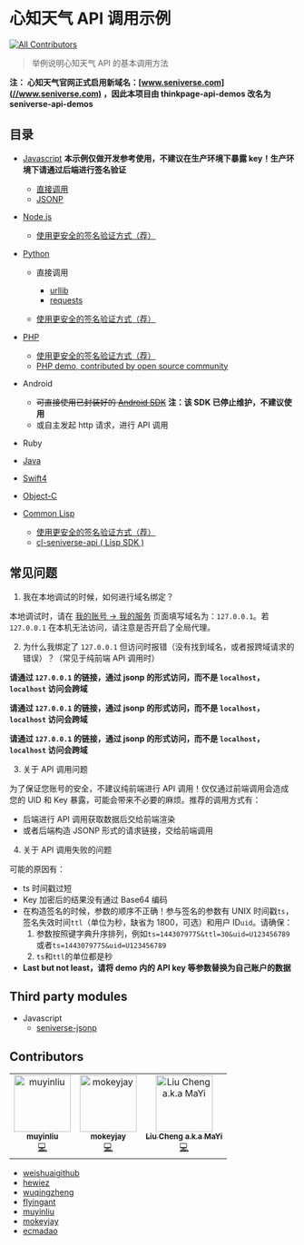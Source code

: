 # 心知天气 API 调用示例
[![All Contributors](https://img.shields.io/badge/all_contributors-3-orange.svg?style=flat-square)](#contributors)

> 举例说明心知天气 API 的基本调用方法

**注： 心知天气官网正式启用新域名：[www.seniverse.com](//www.seniverse.com) ，因此本项目由 thinkpage-api-demos 改名为 seniverse-api-demos**

## 目录

- [Javascript](./javascript) **本示例仅做开发参考使用，不建议在生产环境下暴露 key！生产环境下请通过后端进行签名验证**

  - [直接调用](./javascript/index.html)
  - [JSONP](./javascript/jsonp.html)

- [Node.js](./nodejs)

  - [使用更安全的签名验证方式（荐）](./nodejs/lib/api.js)

- [Python](./python)

  - 直接调用

    - [urllib](./python/demo-urllib.py)
    - [requests](./python/demo-requests.py)

  - [使用更安全的签名验证方式（荐）](./python/demo-jsonp.py)

- [PHP](./php)

  - [使用更安全的签名验证方式（荐）](./php/demo-jsonp.php)
  - [PHP demo, contributed by open source community](./php/demo.php)

- Android

  - ~~可直接使用已封装好的 [Android SDK](https://github.com/seniverse/ThinkPageSDK_Android)~~ **注：该 SDK 已停止维护，不建议使用**
  - 或自主发起 http 请求，进行 API 调用

- Ruby

- [Java](./java)

- [Swift4](./swift)

- [Object-C](./oc)

- [Common Lisp](./common-lisp)

  - [使用更安全的签名验证方式（荐）](./common-lisp/seniverse-demo.lisp)
  - [cl-seniverse-api ( Lisp SDK )](https://github.com/muyinliu/cl-seniverse-api)

## 常见问题

1. 我在本地调试的时候，如何进行域名绑定？

本地调试时，请在 [我的账号 -> 我的服务](https://www.seniverse.com/account) 页面填写域名为：`127.0.0.1`。若 `127.0.0.1` 在本机无法访问，请注意是否开启了全局代理。

2. 为什么我绑定了 `127.0.0.1` 但访问时报错（没有找到域名，或者报跨域请求的错误）？（常见于纯前端 API 调用时）

**请通过 `127.0.0.1` 的链接，通过 jsonp 的形式访问，而不是 `localhost`，`localhost` 访问会跨域**

**请通过 `127.0.0.1` 的链接，通过 jsonp 的形式访问，而不是 `localhost`，`localhost` 访问会跨域**

**请通过 `127.0.0.1` 的链接，通过 jsonp 的形式访问，而不是 `localhost`，`localhost` 访问会跨域**

3. 关于 API 调用问题

为了保证您账号的安全，不建议纯前端进行 API 调用！仅仅通过前端调用会造成您的 UID 和 Key 暴露，可能会带来不必要的麻烦。推荐的调用方式有：

- 后端进行 API 调用获取数据后交给前端渲染
- 或者后端构造 JSONP 形式的请求链接，交给前端调用

4. 关于 API 调用失败的问题

可能的原因有：

- ts 时间戳过短
- Key 加密后的结果没有通过 Base64 编码
- 在构造签名的时候，参数的顺序不正确！参与签名的参数有 UNIX 时间戳`ts`，签名失效时间`ttl`（单位为秒，缺省为 1800，可选）和用户 ID`uid`。请确保：
  1. 参数按照键字典升序排列，例如`ts=1443079775&ttl=30&uid=U123456789`或者`ts=1443079775&uid=U123456789`
  2. `ts`和`ttl`的单位都是秒
- **Last but not least，请将 demo 内的 API key 等参数替换为自己账户的数据**

## Third party modules

- Javascript
  - [seniverse-jsonp](https://github.com/seanhuai/seniverse-jsonp)

## Contributors

<!-- ALL-CONTRIBUTORS-LIST:START - Do not remove or modify this section -->
<!-- prettier-ignore -->
<table><tr><td align="center"><a href="https://github.com/muyinliu"><img src="https://avatars0.githubusercontent.com/u/3318872?v=4" width="100px;" alt="muyinliu"/><br /><sub><b>muyinliu</b></sub></a><br /><a href="https://github.com/seniverse/seniverse-api-demos/commits?author=muyinliu" title="Code">💻</a></td><td align="center"><a href="https://www.mokeyjay.com/"><img src="https://avatars0.githubusercontent.com/u/6757507?v=4" width="100px;" alt="mokeyjay"/><br /><sub><b>mokeyjay</b></sub></a><br /><a href="https://github.com/seniverse/seniverse-api-demos/commits?author=mokeyjay" title="Code">💻</a></td><td align="center"><a href="http://cv.flyingant.me/"><img src="https://avatars0.githubusercontent.com/u/1773209?v=4" width="100px;" alt="Liu Cheng a.k.a MaYi"/><br /><sub><b>Liu Cheng a.k.a MaYi</b></sub></a><br /><a href="https://github.com/seniverse/seniverse-api-demos/commits?author=flyingant" title="Code">💻</a></td></tr></table>

<!-- ALL-CONTRIBUTORS-LIST:END -->
- [weishuaigithub](https://github.com/weishuaigithub)
- [hewiez](https://github.com/hewiez)
- [wuqingzheng](https://github.com/wuqingzheng)
- [flyingant](https://github.com/flyingant)
- [muyinliu](https://github.com/muyinliu)
- [mokeyjay](https://github.com/mokeyjay)
- [ecmadao](https://github.com/ecmadao)
